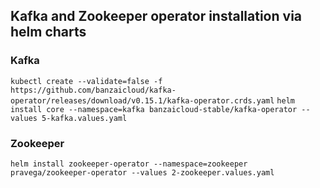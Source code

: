 ## Kafka and Zookeeper operator installation via helm charts

### Kafka
`kubectl create --validate=false -f https://github.com/banzaicloud/kafka-operator/releases/download/v0.15.1/kafka-operator.crds.yaml`
`helm install core --namespace=kafka banzaicloud-stable/kafka-operator --values 5-kafka.values.yaml`

### Zookeeper
`helm install zookeeper-operator --namespace=zookeeper pravega/zookeeper-operator --values 2-zookeeper.values.yaml`
